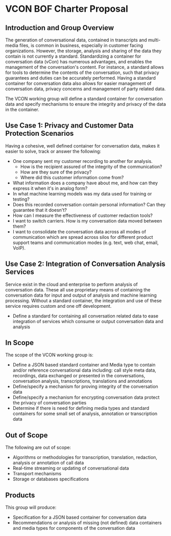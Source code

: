 # VCON BOF Charter Proposal

## Introduction and Group Overview

The generation of conversational data, contained in transcripts and multi-media files, is common in business, especially in customer facing organizations.
However, the storage, analysis and sharing of the data they contain is not currently a standard.
Standardizing a container for conversation data (vCon) has numerous advantages, and enables the management of the conversation's content.
For instance, a standard allows for tools to determine the contents of the conversation, such that privacy guarantees and duties can be accurately performed.
Having a standard container for conversation data also allows for easier management of conversation data, privacy concerns and management of party related data.

The VCON working group will define a standard container for conversation data and specify mechanisms to ensure the integrity and privacy of the data in the container.

## Use Case 1: Privacy and Customer Data Protection Scenarios

Having a cohesive, well defined container for conversation data, makes it easier to solve, track or answer the following:

  * One company sent my customer recording to another for analysis. 
    * How is the recipient assured of the integrity of the communication?
    * How are they sure of the privacy?
    * Where did this customer information come from?
  * What information does a company have about me, and how can they express it when it's in analog form?
  * In what machine learning models was my data used for training or testing?
  * Does this recorded conversation contain personal information?  Can they guarantee that it doesn't?
  * How can I measure the effectiveness of customer redaction tools?
  * I want to switch carriers. How is my conversation data moved between them?
  * I want to consolidate the conversation data across all modes of communication which are spread across silos for different product support teams and communication modes (e.g. text, web chat, email, VoIP).

## Use Case 2: Integration of Conversation Analysis Services

Service exist in the cloud and enterprise to perform analysis of conversation data.
These all use proprietary means of containing the conversation data for input and output of analysis and machine learning processing.
Without a standard container, the integration and use of these service requires custom and one off development.

  * Define a standard for containing all conversation related data to ease integration of services which consume or output conversation data and analysis
 
## In Scope

The scope of the VCON working group is:

  * Define a JSON based standard container and Media type to contain and/or reference conversational data including: call style meta data, recordings, data exchanged or presented in the conversations, conversation analysis, transcriptions, translations and annotations
  * Define/specify a mechanism for proving integrity of the conversation data
  * Define/specify a mechanism for encrypting conversation data protect the privacy of conversation parties
  * Determine if there is need for defining media types and standard containers for some small set of analysis, annotation or transcription data

## Out of Scope

The following are out of scope:

  * Algorithms or methodologies for transcription, translation, redaction, analysis or annotation of call data
  * Real-time streaming or updating of conversational data
  * Transport mechanisms
  * Storage or databases specifications

## Products

This group will produce:
  * Specification for a JSON based container for conversation data
  * Recommendations or analysis of missing (not defined) data containers and media types for components of the conversation data

